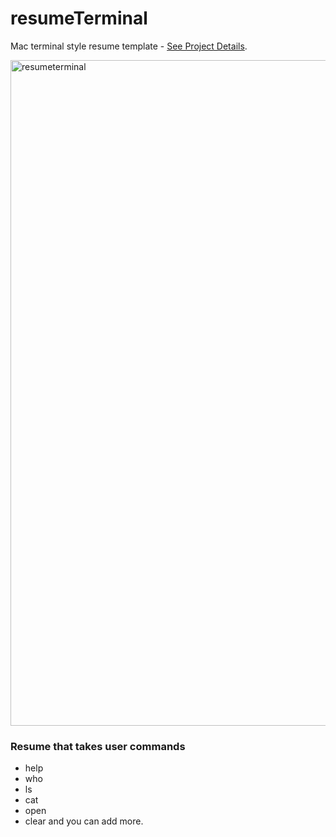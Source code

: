 # resumeTerminal
Mac terminal style resume template - [See Project Details](http://websitedevteam.com/terminal).

<img width="1065" alt="resumeterminal" src="https://user-images.githubusercontent.com/37382955/37850117-15da1d32-2ea8-11e8-936b-2cef6ce92716.png">



### Resume that takes user commands
- help
- who
- ls
- cat
- open
- clear
and you can add more.

